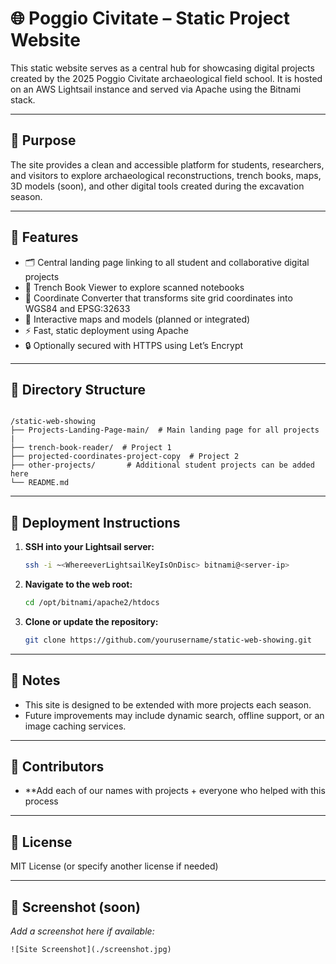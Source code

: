 # 🌐 Poggio Civitate – Static Project Website

This static website serves as a central hub for showcasing digital projects created by the 2025 Poggio Civitate archaeological field school. It is hosted on an AWS Lightsail instance and served via Apache using the Bitnami stack.

---

## 🧱 Purpose

The site provides a clean and accessible platform for students, researchers, and visitors to explore archaeological reconstructions, trench books, maps, 3D models (soon), and other digital tools created during the excavation season.

---

## 🚀 Features

- 🗂️ Central landing page linking to all student and collaborative digital projects  
- 📖 Trench Book Viewer to explore scanned notebooks  
- 🧮 Coordinate Converter that transforms site grid coordinates into WGS84 and EPSG:32633  
- 🧭 Interactive maps and models (planned or integrated)  
- ⚡ Fast, static deployment using Apache  
- 🔒 Optionally secured with HTTPS using Let’s Encrypt  

---

## 📁 Directory Structure

```

/static-web-showing
├── Projects-Landing-Page-main/  # Main landing page for all projects
|
├── trench-book-reader/  # Project 1
├── projected-coordinates-project-copy  # Project 2        
├── other-projects/       # Additional student projects can be added here
└── README.md
```

---

## 🔧 Deployment Instructions

1. **SSH into your Lightsail server:**
   ```bash
   ssh -i ~<WhereeverLightsailKeyIsOnDisc> bitnami@<server-ip>
   ```

2. **Navigate to the web root:**
   ```bash
   cd /opt/bitnami/apache2/htdocs
   ```

3. **Clone or update the repository:**
   ```bash
   git clone https://github.com/yourusername/static-web-showing.git
   ```
---

## 🧠 Notes

- This site is designed to be extended with more projects each season.
- Future improvements may include dynamic search, offline support, or an image caching services.

---

## 👥 Contributors

- **Add each of our names with projects + everyone who helped with this process

---

## 📜 License

MIT License (or specify another license if needed)

---

## 📸 Screenshot (soon)

_Add a screenshot here if available:_

```html
![Site Screenshot](./screenshot.jpg)
```
